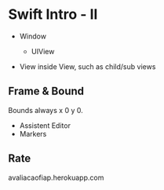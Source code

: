 # Swift Intro - II

- Window
	- UIView

- View inside View, such as child/sub views

## **Frame** & **Bound**

Bounds always x 0 y 0.

- Assistent Editor
- Markers

## Rate

avaliacaofiap.herokuapp.com
